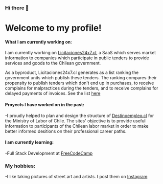 ### Hi there 👋

<!--
**andresmascl/andresmascl** is a ✨ _special_ ✨ repository because its `README.md` (this file) appears on your GitHub profile.

Here are some ideas to get you started:

- 🔭 I’m currently working on ...
- 🌱 I’m currently learning ...
- 👯 I’m looking to collaborate on ...
- 🤔 I’m looking for help with ...
- 💬 Ask me about ...
- 📫 How to reach me: ...
- 😄 Pronouns: ...
- ⚡ Fun fact: ...
-->

# Welcome to my profile!




#### What I am currently working on:

I am currently working on [Licitaciones24x7.cl](https://licitaciones24x7.cl), a SaaS which serves market information to companies which participate in public tenders to provide services and goods to the Chilean government.

As a byproduct, Licitaciones24x7.cl generates as a list ranking the government units which publish these tenders.  The ranking compares their propensity to publish tenders which don't end up in purchases, to receive complains for malpractices during the tenders, and to receive complains for delayed payments of invoices.  See the list [here](https://info.licitaciones24x7.cl/demandantes-del-estado)




#### Proyects I have worked on in the past:
-I proudly helped to plan and design the structure of [Destinoempleo.cl](https://destinoempleo.cl) for the Ministry of Labor of Chile.  The sites' objective is to provide useful information to participants of the Chilean labor market in order to make better informed desitions on their professional career paths.


#### I am currently learning:
-Full Stack Development at [FreeCodeCamp](https://freecodecamp.org)


### My hobbies:
-I like taking pictures of street art and artists.  I post them on [Instagram](https://www.instagram.com/fotocondriacoterminal/)
